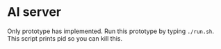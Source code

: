 # AI server

Only prototype has implemented.
Run this prototype by typing `./run.sh`.
This script prints pid so you can kill this.
